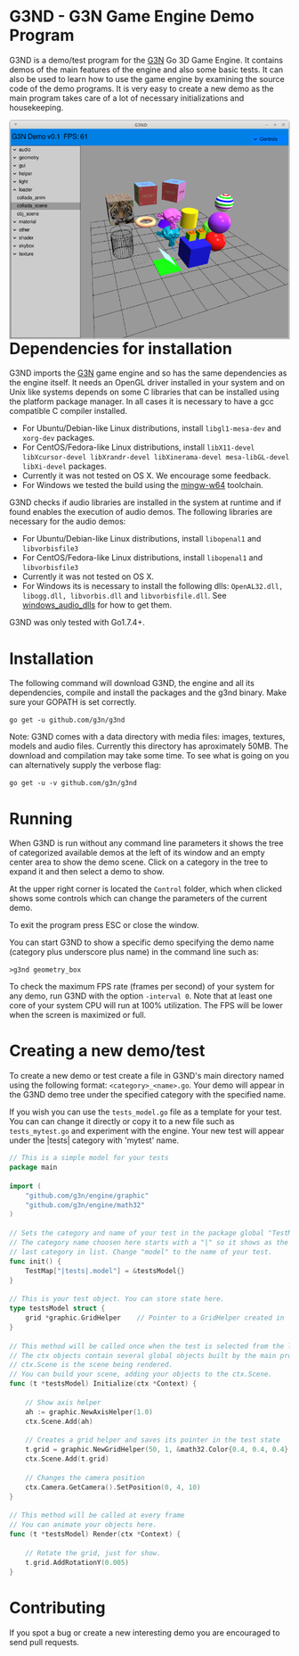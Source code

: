 # G3ND - G3N Game Engine Demo Program

G3ND is a demo/test program for the [G3N](https://github.com/g3n/engine) Go 3D Game Engine.
It contains demos of the main features of the engine and also some basic tests.
It can also be used to learn how to use the game engine by examining the source code of the demo programs.
It is very easy to create a new demo as the main program takes care
of a lot of necessary initializations and housekeeping.

<p align="center">
  <img style="float: right;" src="data/images/screenshot.png" alt="G3ND Screenshot"/>
</p>

# Dependencies for installation

G3ND imports the [G3N](https://github.com/g3n/engine) game engine and so has the same dependencies as the engine itself.
It needs an OpenGL driver installed in your system and on Unix like systems
depends on some C libraries that can be installed using the platform package manager.
In all cases it is necessary to have a gcc compatible C compiler installed.

* For Ubuntu/Debian-like Linux distributions, install `libgl1-mesa-dev` and `xorg-dev` packages.
* For CentOS/Fedora-like Linux distributions, install `libX11-devel libXcursor-devel libXrandr-devel libXinerama-devel mesa-libGL-devel libXi-devel` packages.
* Currently it was not tested on OS X. We encourage some feedback.
* For Windows we tested the build using the [mingw-w64](https://mingw-w64.org) toolchain.

G3ND checks if audio libraries are installed in the system at runtime
and if found enables the execution of audio demos.
The following libraries are necessary for the audio demos:

* For Ubuntu/Debian-like Linux distributions, install `libopenal1` and `libvorbisfile3`
* For CentOS/Fedora-like Linux distributions, install `libopenal1` and `libvorbisfile3`
* Currently it was not tested on OS X.
* For Windows its is necessary to install the following dlls: `OpenAL32.dll, libogg.dll, libvorbis.dll` and `libvorbisfile.dll`.
  See [windows_audio_dlls](https://github.com/g3n/windows_audio_dlls) for how to get them.

G3ND was only tested with Go1.7.4+.

# Installation

The following command will download G3ND, the engine and all its dependencies, compile and
install the packages and the g3nd binary. Make sure your GOPATH is set correctly.

`go get -u github.com/g3n/g3nd`

Note: G3ND comes with a data directory with media files: images, textures, models and audio files.
Currently this directory has aproximately 50MB. The download and compilation may take some time.
To see what is going on you can alternatively supply the verbose flag:

`go get -u -v github.com/g3n/g3nd`

# Running

When G3ND is run without any command line parameters it shows the tree of
categorized available demos at the left of its window and an empty center area
to show the demo scene.
Click on a category in the tree to expand it and then select a demo to show.

At the upper right corner is located the `Control` folder, which when clicked
shows some controls which can change the parameters of the current demo.

To exit the program press ESC or close the window.

You can start G3ND to show a specific demo specifying the demo name (category plus underscore plus name) in the command
line such as:

`>g3nd geometry_box`

To check the maximum FPS rate (frames per second) of your system for any demo,
run G3ND with the option `-interval 0`.
Note that at least one core of your system CPU will run at 100% utilization.
The FPS will be lower when the screen is maximized or full.

# Creating a new demo/test

To create a new demo or test create a file in G3ND's main directory
named using the following format: `<category>_<name>.go`.
Your demo will appear in the G3ND demo tree under the specified
category with the specified name.

If you wish you can use the `tests_model.go` file as a template
for your test. You can can change it directly or copy it to a
new file such as `tests_mytest.go` and
experiment with the engine. Your new test will appear under the
|tests| category with 'mytest' name.

```Go
// This is a simple model for your tests
package main

import (
	"github.com/g3n/engine/graphic"
	"github.com/g3n/engine/math32"
)

// Sets the category and name of your test in the package global "TestMap"
// The category name choosen here starts with a "|" so it shows as the
// last category in list. Change "model" to the name of your test.
func init() {
	TestMap["|tests|.model"] = &testsModel{}
}

// This is your test object. You can store state here.
type testsModel struct {
	grid *graphic.GridHelper    // Pointer to a GridHelper created in 'Initialize'
}

// This method will be called once when the test is selected from the list
// The ctx objects contain several global objects built by the main program.
// ctx.Scene is the scene being rendered.
// You can build your scene, adding your objects to the ctx.Scene.
func (t *testsModel) Initialize(ctx *Context) {

	// Show axis helper
	ah := graphic.NewAxisHelper(1.0)
	ctx.Scene.Add(ah)

	// Creates a grid helper and saves its pointer in the test state
	t.grid = graphic.NewGridHelper(50, 1, &math32.Color{0.4, 0.4, 0.4})
	ctx.Scene.Add(t.grid)

	// Changes the camera position
	ctx.Camera.GetCamera().SetPosition(0, 4, 10)
}

// This method will be called at every frame
// You can animate your objects here.
func (t *testsModel) Render(ctx *Context) {

	// Rotate the grid, just for show.
	t.grid.AddRotationY(0.005)
}

```

# Contributing

If you spot a bug or create a new interesting demo you are encouraged to
send pull requests.


